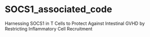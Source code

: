 # SOCS1_associated_code
 Harnessing SOCS1 in T Cells to Protect Against Intestinal GVHD by Restricting Inflammatory Cell Recruitment
